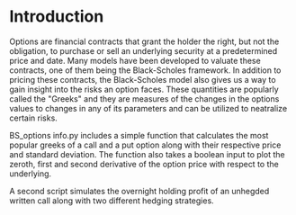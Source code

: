 # Introduction

Options are financial contracts that grant the holder the right, but not the obligation, to purchase or sell an underlying security at a predetermined price and date. Many models have been developed to valuate these contracts, one of them being the Black-Scholes framework. In addition to pricing these contracts, the Black-Scholes model also gives us a way to gain insight into the risks an option faces. These quantities are popularly called the "Greeks" and they are measures of the changes in the options values to changes in any of its parameters and can be utilized to neatralize certain risks. 

BS_options info.py includes a simple function that calculates the most popular greeks of a call and a put option along with their respective price and standard deviation. The function also takes a boolean input to plot the zeroth, first and second derivative of the option price with respect to the underlying.

A second script simulates the overnight holding profit of an unhegded written call along with two different hedging strategies.
